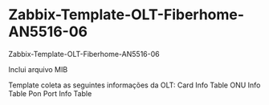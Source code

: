 # Zabbix-Template-OLT-Fiberhome-AN5516-06
Zabbix-Template-OLT-Fiberhome-AN5516-06

Inclui arquivo MIB

Template coleta as seguintes informações da OLT:
Card Info Table
ONU Info Table
Pon Port Info Table
